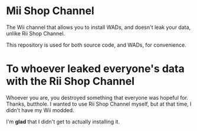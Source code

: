 <h1>Mii Shop Channel</h1>
The Wii channel that allows you to install WADs, and doesn't leak your data, unlike Rii Shop Channel.

This repository is used for both source code, and WADs, for convenience.

<h1>To whoever leaked everyone's data with the Rii Shop Channel</h1>
Whoever you are, you destroyed something that everyone was hopeful for. Thanks, butthole.
I wanted to use Rii Shop Channel myself, but at that time, I didn't have my Wii modded.

I'm <b>glad</b> that I didn't get to actually installing it.
